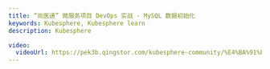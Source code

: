 ```yaml
---
title: “尚医通” 微服务项目 DevOps 实战 - MySQL 数据初始化
keywords: Kubesphere, Kubesphere learn
description: Kubesphere

video:
  videoUrl: https://pek3b.qingstor.com/kubesphere-community/%E4%BA%91%E5%8E%9F%E7%94%9F%E5%AE%9E%E6%88%98/110%E3%80%81devops-%E5%B0%9A%E5%8C%BB%E9%80%9A-%E4%B8%AD%E9%97%B4%E4%BB%B6-mysql%E6%95%B0%E6%8D%AE%E5%88%9D%E5%A7%8B%E5%8C%96.mp4
---
```

